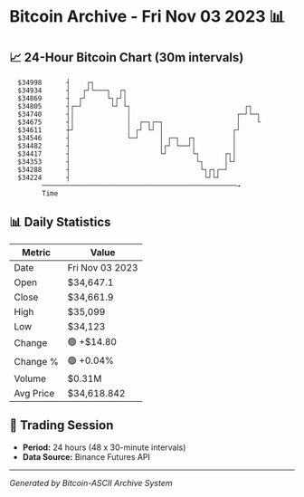 # Bitcoin Archive - Fri Nov 03 2023 📊

## 📈 24-Hour Bitcoin Chart (30m intervals)

```
  $34998      ┤    ┌┐                                          
  $34934      ┤   ┌┘└───┐  ┌┐                                  
  $34869      ┤  ┌┘     └┐┌┘│                                  
  $34805      ┤┌─┘       └┘ └┐                            ┌┐   
  $34740      ┤│             │                          ┌─┘└─┐ 
  $34675      ┤│             │  ┌─┐┌─┐                  │    └ 
  $34611      ┼┘             │ ┌┘ └┘ │                 ┌┘      
  $34546      ┤              └─┘     │ ┌─┐  ┌┐         │       
  $34482      ┤                      │┌┘ └──┘│         │       
  $34417      ┤                      └┘      └┐      ┌┐│       
  $34353      ┤                               └┐     │└┘       
  $34288      ┤                                └┐┌┐┌─┘         
  $34224      ┤                                 └┘└┘           
        ────────────────────────────────────────────────→
        Time
```

## 📊 Daily Statistics

| Metric | Value |
|--------|-------|
| Date | Fri Nov 03 2023 |
| Open | $34,647.1 |
| Close | $34,661.9 |
| High | $35,099 |
| Low | $34,123 |
| Change | 🟢 +$14.80 |
| Change % | 🟢 +0.04% |
| Volume | $0.31M |
| Avg Price | $34,618.842 |

## 📅 Trading Session

- **Period:** 24 hours (48 x 30-minute intervals)
- **Data Source:** Binance Futures API

---
*Generated by Bitcoin-ASCII Archive System*
